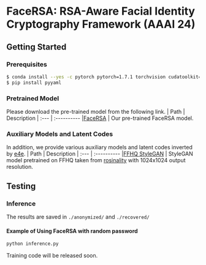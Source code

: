 # FaceRSA: RSA-Aware Facial Identity Cryptography Framework (AAAI 24)

## Getting Started
### Prerequisites
```bash
$ conda install --yes -c pytorch pytorch=1.7.1 torchvision cudatoolkit=11.0
$ pip install pyyaml
```
### Pretrained Model
Please download the pre-trained model from the following link.
| Path | Description
| :--- | :----------
|[FaceRSA]()  | Our pre-trained FaceRSA model.
### Auxiliary Models and Latent Codes
In addition, we provide various auxiliary models and latent codes inverted by [e4e](https://github.com/omertov/encoder4editing).
| Path | Description
| :--- | :----------
|[FFHQ StyleGAN](https://drive.google.com/file/d/1pts5tkfAcWrg4TpLDu6ILF5wHID32Nzm/view?usp=sharing) | StyleGAN model pretrained on FFHQ taken from [rosinality](https://github.com/rosinality/stylegan2-pytorch) with 1024x1024 output resolution.
## Testing
### Inference
The results are saved in `./anonymized/` and `./recovered/`
#### Example of Using FaceRSA with random password
```bash
python inference.py
```
Training code will be released soon.
